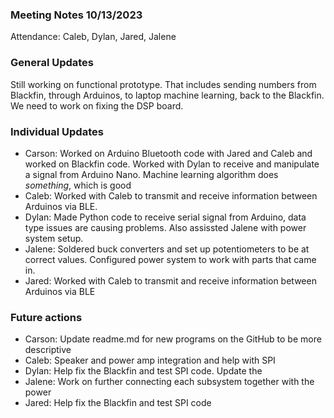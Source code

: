 ### Meeting Notes 10/13/2023
Attendance: Caleb, Dylan, Jared, Jalene
### General Updates
Still working on functional prototype. That includes sending numbers from Blackfin, through Arduinos, to laptop machine learning, back to the Blackfin.
We need to work on fixing the DSP board.
### Individual Updates
- Carson: Worked on Arduino Bluetooth code with Jared and Caleb and worked on Blackfin code. Worked with Dylan to receive and manipulate a signal from Arduino Nano. Machine learning algorithm does *something*, which is good
- Caleb: Worked with Caleb to transmit and receive information between Arduinos via BLE. 
- Dylan: Made Python code to receive serial signal from Arduino, data type issues are causing problems. Also assissted Jalene with power system setup.
- Jalene: Soldered buck converters and set up potentiometers to be at correct values. Configured power system to work with parts that came in.
- Jared: Worked with Caleb to transmit and receive information between Arduinos via BLE
### Future actions
- Carson: Update readme.md for new programs on the GitHub to be more descriptive  
- Caleb: Speaker and power amp integration and help with SPI
- Dylan: Help fix the Blackfin and test SPI code. Update the 
- Jalene: Work on further connecting each subsystem together with the power  
- Jared: Help fix the Blackfin and test SPI code
